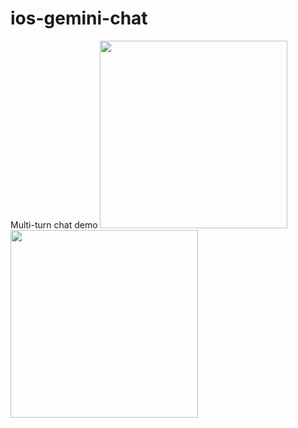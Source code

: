 # ios-gemini-chat
Multi-turn chat demo
<img width="300" src="https://github.com/anupdsouza/ios-gemini-chat/assets/103429618/b22564f5-c21a-4ae8-8dfd-2e45cf9809ca">
<img width="300" src="https://github.com/anupdsouza/ios-gemini-chat/assets/103429618/fa3d4d6e-ef06-4412-9558-5b953cce960c">
